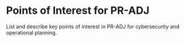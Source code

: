 # Points of Interest for PR-ADJ

List and describe key points of interest in PR-ADJ for cybersecurity and operational planning.
